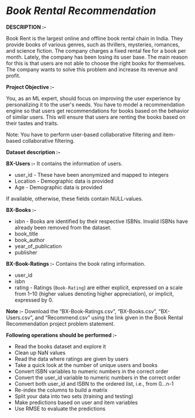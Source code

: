 # *Book Rental Recommendation*

**DESCRIPTION :-**

Book Rent is the largest online and offline book rental chain in India. They provide books of various genres, such as thrillers, mysteries, romances, and science fiction. The company charges a fixed rental fee for a book per month. Lately, the company has been losing its user base. The main reason for this is that users are not able to choose the right books for themselves. The company wants to solve this problem and increase its revenue and profit. 

**Project Objective :-**

You, as an ML expert, should focus on improving the user experience by personalizing it to the user's needs. You have to model a recommendation engine so that users get recommendations for books based on the behavior of similar users. This will ensure that users are renting the books based on their tastes and traits.

Note: You have to perform user-based collaborative filtering and item-based collaborative filtering.

**Dataset description :-**

**BX-Users :-** It contains the information of users.
    
- user_id - These have been anonymized and mapped to integers
- Location - Demographic data is provided
- Age - Demographic data is provided

If available, otherwise, these fields contain NULL-values.

**BX-Books :-**
- isbn - Books are identified by their respective ISBNs. Invalid ISBNs have already been removed from the dataset.
- book_title
- book_author
- year_of_publication
- publisher

**BX-Book-Ratings :-** Contains the book rating information.
- user_id
- isbn
- rating - Ratings (`Book-Rating`) are either explicit, expressed on a scale from 1–10 (higher values denoting higher appreciation), or implicit, expressed by 0.

**Note :-** Download the “BX-Book-Ratings.csv”, “BX-Books.csv”, “BX-Users.csv”, and “Recommend.csv” using the link given in the Book Rental Recommendation project problem statement.

**Following operations should be performed :-**
- Read the books dataset and explore it
- Clean up NaN values
- Read the data where ratings are given by users
- Take a quick look at the number of unique users and books
- Convert ISBN variables to numeric numbers in the correct order
- Convert the user_id variable to numeric numbers in the correct order
- Convert both user_id and ISBN to the ordered list, i.e., from 0...n-1
- Re-index the columns to build a matrix
- Split your data into two sets (training and testing)
- Make predictions based on user and item variables
- Use RMSE to evaluate the predictions
